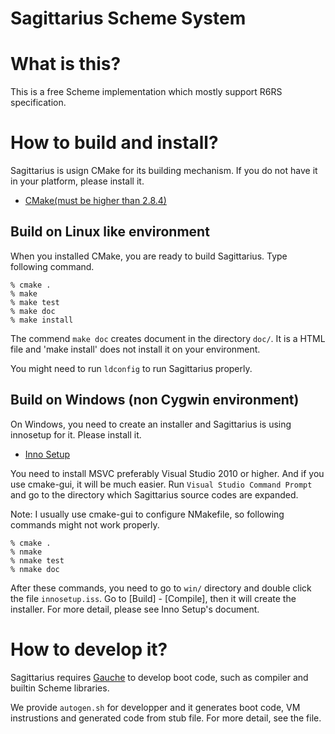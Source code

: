 # Sagittarius Scheme System

# What is this?
This is a free Scheme implementation which mostly support R6RS specification.

# How to build and install?
Sagittarius is usign CMake for its building mechanism. If you do not have it in
your platform, please install it.

 - [CMake(must be higher than 2.8.4)](http://www.cmake.org/)

## Build on Linux like environment
When you installed CMake, you are ready to build Sagittarius. Type following
command.

    % cmake .
    % make
    % make test
    % make doc
    % make install

The commend `make doc` creates document in the directory `doc/`. It is a HTML
file and 'make install' does not install it on your environment. 

You might need to run `ldconfig` to run Sagittarius properly.

## Build on Windows (non Cygwin environment)
On Windows, you need to create an installer and Sagittarius is using innosetup
for it. Please install it.
 - [Inno Setup](http://www.jrsoftware.org/)

You need to install MSVC preferably Visual Studio 2010 or higher. And if you use
cmake-gui, it will be much easier. Run `Visual Studio Command Prompt` and go to
the directory which Sagittarius source codes are expanded.

Note: I usually use cmake-gui to configure NMakefile, so following commands
might not work properly.

    % cmake .
    % nmake
    % nmake test
    % nmake doc

After these commands, you need to go to `win/` directory and double click the
file `innosetup.iss`. Go to [Build] - [Compile], then it will create the
installer. For more detail, please see Inno Setup's document.


# How to develop it?
Sagittarius requires [Gauche](http://practical-scheme.net/gauche/index.html) to
develop boot code, such as compiler and builtin Scheme libraries.

We provide `autogen.sh` for developper and it generates boot code, VM
instrustions and generated code from stub file. For more detail, see the file.